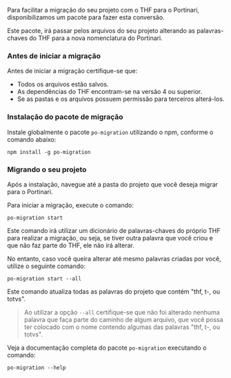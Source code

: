 [comment]: # (@label Migração do THF para o Portinari)
[comment]: # (@link guides/migration-thf-to-portinari)

Para facilitar a migração do seu projeto com o THF para o Portinari, disponibilizamos um pacote para fazer esta conversão. 

Este pacote, irá passar pelos arquivos do seu projeto alterando as palavras-chaves do THF para a nova nomenclatura do Portinari.

### Antes de iniciar a migração

Antes de iniciar a migração certifique-se que:
- Todos os arquivos estão salvos.
- As dependências do THF encontram-se na versão 4 ou superior.
- Se as pastas e os arquivos possuem permissão para terceiros alterá-los.

### Instalação do pacote de migração

Instale globalmente o pacote `po-migration` utilizando o npm, conforme o comando abaixo:

```
npm install -g po-migration
```

### Migrando o seu projeto

Após a instalação, navegue até a pasta do projeto que você deseja migrar para o Portinari.

Para iniciar a migração, execute o comando:

```
po-migration start
```

Este comando irá utilizar um dicionário de palavras-chaves do próprio THF para realizar a migração, ou seja, se tiver outra palavra que você criou e que não faz parte do THF, ele não irá alterar.

No entanto, caso você queira alterar até mesmo palavras criadas por você, utilize o seguinte comando:

```
po-migration start --all
```

Este comando atualiza todas as palavras do projeto que contém "thf, t-, ou totvs".

> Ao utilizar a opção `--all` certifique-se que não foi alterado nenhuma palavra que faça parte
do caminho de algum arquivo, que você possa ter colocado com o nome contendo algumas das palavras "thf, t-, ou totvs".

Veja a documentação completa do pacote `po-migration` executando o comando:

```
po-migration --help
```